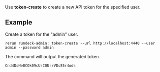 Use **token-create** to create a new API token for the specified user.

Example
-------

Create a token for the "admin" user. 

    rerun rundeck-admin: token-create --url http://localhost:4440 --user admin --password admin

The command will output the generated token.

    Cnd4DsNe0COk09cUrC0UrrVDs85r4ods

